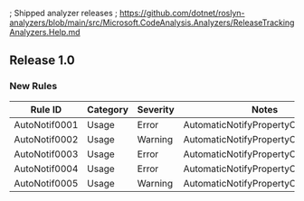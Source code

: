﻿; Shipped analyzer releases
; https://github.com/dotnet/roslyn-analyzers/blob/main/src/Microsoft.CodeAnalysis.Analyzers/ReleaseTrackingAnalyzers.Help.md

## Release 1.0

### New Rules

Rule ID | Category | Severity | Notes
--------|----------|----------|--------------------
AutoNotif0001  |  Usage   |  Error   | AutomaticNotifyPropertyChangedImpl
AutoNotif0002  |  Usage   |  Warning | AutomaticNotifyPropertyChangedImpl
AutoNotif0003  |  Usage   |  Error   | AutomaticNotifyPropertyChangedImpl
AutoNotif0004  |  Usage   |  Error   | AutomaticNotifyPropertyChangedImpl
AutoNotif0005  |  Usage   |  Warning | AutomaticNotifyPropertyChangedImpl

